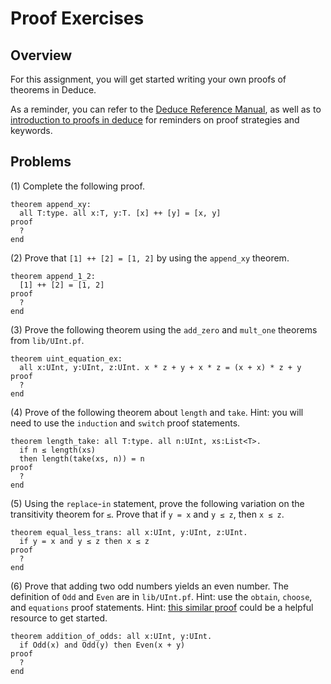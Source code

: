 # Proof Exercises

## Overview

For this assignment, you will get started writing your own proofs of theorems
in Deduce.

As a reminder, you can refer to the [Deduce Reference Manual](https://jsiek.github.io/deduce/pages/reference.html),
as well as to [introduction to proofs in deduce](https://jsiek.github.io/deduce/pages/deduce-proofs.html#)
for reminders on proof strategies and keywords.

## Problems

(1) Complete the following proof.

```{.deduce^#append_xy}
theorem append_xy:
  all T:type. all x:T, y:T. [x] ++ [y] = [x, y]
proof
  ?
end
```

(2) Prove that `[1] ++ [2] = [1, 2]` by using the `append_xy` theorem.

```{.deduce^#append_1_2}
theorem append_1_2:
  [1] ++ [2] = [1, 2]
proof
  ?
end
```

(3) Prove the following theorem using the `add_zero` and `mult_one`
theorems from `lib/UInt.pf`.

```{.deduce^#uint_equation_ex}
theorem uint_equation_ex: 
  all x:UInt, y:UInt, z:UInt. x * z + y + x * z = (x + x) * z + y
proof
  ?
end
```


(4) Prove of the following theorem about `length` and `take`.
Hint: you will need to use the `induction` and `switch` proof statements.

```{.deduce^#length_take}
theorem length_take: all T:type. all n:UInt, xs:List<T>.
  if n ≤ length(xs)
  then length(take(xs, n)) = n
proof
  ?
end
```

(5) Using the `replace`-`in` statement, prove the following variation
on the transitivity theorem for `≤`. Prove that if `y = x` and 
`y ≤ z`, then `x ≤ z`.

```{.deduce^#equal_less_trans}
theorem equal_less_trans: all x:UInt, y:UInt, z:UInt.
  if y = x and y ≤ z then x ≤ z
proof
  ?
end
```

(6) Prove that adding two odd numbers yields an even number.  The
definition of `Odd` and `Even` are in `lib/UInt.pf`.  Hint: use the
`obtain`, `choose`, and `equations` proof statements. Hint: [this similar 
proof](https://jsiek.github.io/deduce/pages/deduce-proofs.html#reasoning-about-some-exists-and-asking-for-help) could be a helpful resource to get started.

```{.deduce^#addition_of_odds}
theorem addition_of_odds: all x:UInt, y:UInt. 
  if Odd(x) and Odd(y) then Even(x + y)
proof
  ?
end
```
